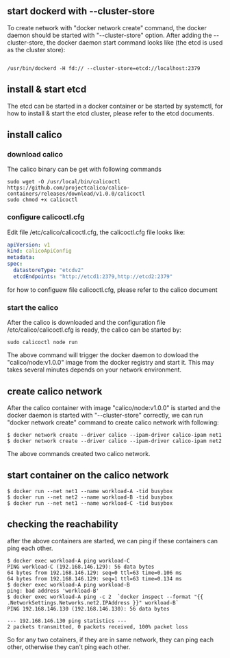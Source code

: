 ## start dockerd with --cluster-store

To create network with "docker network create" command, the docker daemon should be started with "--cluster-store" option. After adding the --cluster-store, the docker daemon start command looks like (the etcd is used as the cluster store):

```shell

/usr/bin/dockerd -H fd:// --cluster-store=etcd://localhost:2379

```

## install & start etcd

The etcd can be started in a docker container or be started by systemctl, for how to install & start the etcd cluster, please refer to the etcd documents.

## install calico

### download calico

The calico binary can be get with following commands
```shell
sudo wget -O /usr/local/bin/calicoctl https://github.com/projectcalico/calico-containers/releases/download/v1.0.0/calicoctl
sudo chmod +x calicoctl
```

### configure calicoctl.cfg

Edit file /etc/calico/calicoctl.cfg, the calicoctl.cfg file looks like:

```yml
apiVersion: v1
kind: calicoApiConfig
metadata:
spec:
  datastoreType: "etcdv2"
  etcdEndpoints: "http://etcd1:2379,http://etcd2:2379"
```
for how to configuew file calicoctl.cfg, please refer to the calico document

### start the calico

After the calico is downloaded and the configuration file /etc/calico/calicoctl.cfg is ready, the calico can be started by:

```shell
sudo calicoctl node run
```
The above command will trigger the docker daemon to dowload the "calico/node:v1.0.0" image from the docker registry and start it. This may takes several minutes depends on your network environment.

## create calico network
After the calico container with image "calico/node:v1.0.0" is started and the docker daemon is started with "--cluster-store" correctly, we can run "docker network create" command to create calico network with following:

```shell
$ docker network create --driver calico --ipam-driver calico-ipam net1
$ docker network create --driver calico --ipam-driver calico-ipam net2
```
The above commands created two calico network.

## start container on the calico network

```shell
$ docker run --net net1 --name workload-A -tid busybox
$ docker run --net net2 --name workload-B -tid busybox
$ docker run --net net1 --name workload-C -tid busybox
```
## checking the reachability

after the above containers are started, we can ping if these containers can ping each other.

```
$ docker exec workload-A ping workload-C
PING workload-C (192.168.146.129): 56 data bytes
64 bytes from 192.168.146.129: seq=0 ttl=63 time=0.106 ms
64 bytes from 192.168.146.129: seq=1 ttl=63 time=0.134 ms
$ docker exec workload-A ping workload-B
ping: bad address 'workload-B'
$ docker exec workload-A ping -c 2  `docker inspect --format "{{ .NetworkSettings.Networks.net2.IPAddress }}" workload-B`
PING 192.168.146.130 (192.168.146.130): 56 data bytes

--- 192.168.146.130 ping statistics ---
2 packets transmitted, 0 packets received, 100% packet loss
```
So for any two cotainers, if they are in same network, they can ping each other, otherwise they can't ping each other.





